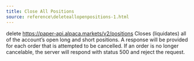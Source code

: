 ```yaml
---
title: Close All Positions
source: reference\deleteallopenpositions-1.html
---
```


delete https://paper-api.alpaca.markets/v2/positions
Closes (liquidates) all of the account’s open long and short positions. A response will be provided for each order that is attempted to be cancelled. If an order is no longer cancelable, the server will respond with status 500 and reject the request.
